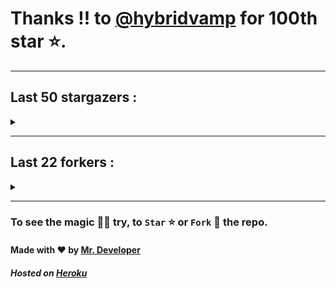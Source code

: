 # Thanks !! to [@hybridvamp](https://github.com/hybridvamp) for 100th star ⭐.
---

## Last 50 stargazers :
<details><summary></summary>

| No. | Profile Pic | Username | Star Number ⭐ |
| :---: | :---: | :---: | :---: |
| 1. | <img src='https://avatars.githubusercontent.com/u/48980248?v=4'> | [@hybridvamp](https://github.com/hybridvamp) | 100 |
| 2. | <img src='https://avatars.githubusercontent.com/u/57589973?v=4'> | [@xxAROX](https://github.com/xxAROX) | 99 |
| 3. | <img src='https://avatars.githubusercontent.com/u/81961690?v=4'> | [@dinesh-0602](https://github.com/dinesh-0602) | 98 |
| 4. | <img src='https://avatars.githubusercontent.com/u/89954408?v=4'> | [@SunshroomChan](https://github.com/SunshroomChan) | 97 |
| 5. | <img src='https://avatars.githubusercontent.com/u/109037713?v=4'> | [@Buivanan82](https://github.com/Buivanan82) | 96 |
| 6. | <img src='https://avatars.githubusercontent.com/u/76533278?v=4'> | [@4amparaboy](https://github.com/4amparaboy) | 95 |
| 7. | <img src='https://avatars.githubusercontent.com/u/57042741?v=4'> | [@Woomymy](https://github.com/Woomymy) | 94 |
| 8. | <img src='https://avatars.githubusercontent.com/u/88822116?v=4'> | [@dgigantino](https://github.com/dgigantino) | 93 |
| 9. | <img src='https://avatars.githubusercontent.com/u/53967726?v=4'> | [@supercrafter333](https://github.com/supercrafter333) | 92 |
| 10. | <img src='https://avatars.githubusercontent.com/u/64813399?v=4'> | [@jibixyt](https://github.com/jibixyt) | 91 |
| 11. | <img src='https://avatars.githubusercontent.com/u/55063773?v=4'> | [@ceepkev77](https://github.com/ceepkev77) | 90 |
| 12. | <img src='https://avatars.githubusercontent.com/u/26801154?v=4'> | [@CodsXBlastin](https://github.com/CodsXBlastin) | 89 |
| 13. | <img src='https://avatars.githubusercontent.com/u/73209315?v=4'> | [@saadman-galib](https://github.com/saadman-galib) | 88 |
| 14. | <img src='https://avatars.githubusercontent.com/u/68734813?v=4'> | [@faded-ninja](https://github.com/faded-ninja) | 87 |
| 15. | <img src='https://avatars.githubusercontent.com/u/47496465?v=4'> | [@Matze997](https://github.com/Matze997) | 86 |
| 16. | <img src='https://avatars.githubusercontent.com/u/51480483?v=4'> | [@shizotoaster](https://github.com/shizotoaster) | 85 |
| 17. | <img src='https://avatars.githubusercontent.com/u/28113262?v=4'> | [@xISRAPILx](https://github.com/xISRAPILx) | 84 |
| 18. | <img src='https://avatars.githubusercontent.com/u/32965703?v=4'> | [@Ifera](https://github.com/Ifera) | 83 |
| 19. | <img src='https://avatars.githubusercontent.com/u/50779115?v=4'> | [@ReversoDev](https://github.com/ReversoDev) | 82 |
| 20. | <img src='https://avatars.githubusercontent.com/u/40144185?v=4'> | [@itsDkiller](https://github.com/itsDkiller) | 81 |
| 21. | <img src='https://avatars.githubusercontent.com/u/34418030?v=4'> | [@HerryYT](https://github.com/HerryYT) | 80 |
| 22. | <img src='https://avatars.githubusercontent.com/u/40790870?v=4'> | [@SpaceLeft](https://github.com/SpaceLeft) | 79 |
| 23. | <img src='https://avatars.githubusercontent.com/u/16628342?v=4'> | [@DelxHQ](https://github.com/DelxHQ) | 78 |
| 24. | <img src='https://avatars.githubusercontent.com/u/46083528?v=4'> | [@siddharthroy12](https://github.com/siddharthroy12) | 77 |
| 25. | <img src='https://avatars.githubusercontent.com/u/75159744?v=4'> | [@Avyansh0001](https://github.com/Avyansh0001) | 76 |
| 26. | <img src='https://avatars.githubusercontent.com/u/62464560?v=4'> | [@Illegal-Services](https://github.com/Illegal-Services) | 75 |
| 27. | <img src='https://avatars.githubusercontent.com/u/59579906?v=4'> | [@bocah27](https://github.com/bocah27) | 74 |
| 28. | <img src='https://avatars.githubusercontent.com/u/90455659?v=4'> | [@akprivatebots](https://github.com/akprivatebots) | 73 |
| 29. | <img src='https://avatars.githubusercontent.com/u/76171703?v=4'> | [@roushanagarwalla](https://github.com/roushanagarwalla) | 72 |
| 30. | <img src='https://avatars.githubusercontent.com/u/26739205?v=4'> | [@AbdushukurRasulov](https://github.com/AbdushukurRasulov) | 71 |
| 31. | <img src='https://avatars.githubusercontent.com/u/92579700?v=4'> | [@JohnWickKeanue](https://github.com/JohnWickKeanue) | 70 |
| 32. | <img src='https://avatars.githubusercontent.com/u/87888078?v=4'> | [@hydrix777](https://github.com/hydrix777) | 69 |
| 33. | <img src='https://avatars.githubusercontent.com/u/85750096?v=4'> | [@JemonNazeer](https://github.com/JemonNazeer) | 68 |
| 34. | <img src='https://avatars.githubusercontent.com/u/106221089?v=4'> | [@ItzKingz](https://github.com/ItzKingz) | 67 |
| 35. | <img src='https://avatars.githubusercontent.com/u/32560442?v=4'> | [@mrdrivingduck](https://github.com/mrdrivingduck) | 66 |
| 36. | <img src='https://avatars.githubusercontent.com/u/105053471?v=4'> | [@Sharmaps1757](https://github.com/Sharmaps1757) | 65 |
| 37. | <img src='https://avatars.githubusercontent.com/u/87847004?v=4'> | [@Hesenovhuseyn](https://github.com/Hesenovhuseyn) | 64 |
| 38. | <img src='https://avatars.githubusercontent.com/u/104765453?v=4'> | [@youssefnasef](https://github.com/youssefnasef) | 63 |
| 39. | <img src='https://avatars.githubusercontent.com/u/105335749?v=4'> | [@spideyboyaman](https://github.com/spideyboyaman) | 62 |
| 40. | <img src='https://avatars.githubusercontent.com/u/60040629?v=4'> | [@JD906](https://github.com/JD906) | 61 |
| 41. | <img src='https://avatars.githubusercontent.com/u/95572329?v=4'> | [@JoelBobanOffline](https://github.com/JoelBobanOffline) | 60 |
| 42. | <img src='https://avatars.githubusercontent.com/u/86429222?v=4'> | [@arun017s](https://github.com/arun017s) | 59 |
| 43. | <img src='https://avatars.githubusercontent.com/u/66241829?v=4'> | [@AwayJob](https://github.com/AwayJob) | 58 |
| 44. | <img src='https://avatars.githubusercontent.com/u/77918734?v=4'> | [@yourtulloh](https://github.com/yourtulloh) | 57 |
| 45. | <img src='https://avatars.githubusercontent.com/u/92523621?v=4'> | [@omiragk05](https://github.com/omiragk05) | 56 |
| 46. | <img src='https://avatars.githubusercontent.com/u/82395901?v=4'> | [@rakeshyt](https://github.com/rakeshyt) | 55 |
| 47. | <img src='https://avatars.githubusercontent.com/u/87684559?v=4'> | [@Meliodas-Demonking](https://github.com/Meliodas-Demonking) | 54 |
| 48. | <img src='https://avatars.githubusercontent.com/u/86404384?v=4'> | [@eaustin6](https://github.com/eaustin6) | 53 |
| 49. | <img src='https://avatars.githubusercontent.com/u/9571025?v=4'> | [@junedkh](https://github.com/junedkh) | 52 |
| 50. | <img src='https://avatars.githubusercontent.com/u/68769346?v=4'> | [@rajput-hemant](https://github.com/rajput-hemant) | 51 |
| 51. | <img src='https://avatars.githubusercontent.com/u/16763276?v=4'> | [@K4CZP3R](https://github.com/K4CZP3R) | 50 |

</details>

---

## Last 22 forkers :
<details><summary></summary>

| No. | Profile Pic | Username | Fork Number 🍴 |
| :---: | :---: | :---: | :---: |
| 1. | <img src='https://avatars.githubusercontent.com/u/48980248?v=4'> | [@hybridvamp](https://github.com/hybridvamp) | 23 |
| 2. | <img src='https://avatars.githubusercontent.com/u/110144682?v=4'> | [@Jackabu](https://github.com/Jackabu) | 22 |
| 3. | <img src='https://avatars.githubusercontent.com/u/47496465?v=4'> | [@Matze997](https://github.com/Matze997) | 21 |
| 4. | <img src='https://avatars.githubusercontent.com/u/40790870?v=4'> | [@SpaceLeft](https://github.com/SpaceLeft) | 20 |
| 5. | <img src='https://avatars.githubusercontent.com/u/87888078?v=4'> | [@hydrix777](https://github.com/hydrix777) | 19 |
| 6. | <img src='https://avatars.githubusercontent.com/u/106221089?v=4'> | [@ItzKingz](https://github.com/ItzKingz) | 18 |
| 7. | <img src='https://avatars.githubusercontent.com/u/105053471?v=4'> | [@Sharmaps1757](https://github.com/Sharmaps1757) | 17 |
| 8. | <img src='https://avatars.githubusercontent.com/u/100023533?v=4'> | [@omkar1003](https://github.com/omkar1003) | 16 |
| 9. | <img src='https://avatars.githubusercontent.com/u/104765453?v=4'> | [@youssefnasef](https://github.com/youssefnasef) | 15 |
| 10. | <img src='https://avatars.githubusercontent.com/u/105335749?v=4'> | [@spideyboyaman](https://github.com/spideyboyaman) | 14 |
| 11. | <img src='https://avatars.githubusercontent.com/u/88897873?v=4'> | [@Nobody370](https://github.com/Nobody370) | 13 |
| 12. | <img src='https://avatars.githubusercontent.com/u/96438111?v=4'> | [@Gishankrishka2](https://github.com/Gishankrishka2) | 12 |
| 13. | <img src='https://avatars.githubusercontent.com/u/91558902?v=4'> | [@rk134-hub](https://github.com/rk134-hub) | 11 |
| 14. | <img src='https://avatars.githubusercontent.com/u/20133621?v=4'> | [@NitroFuN](https://github.com/NitroFuN) | 10 |
| 15. | <img src='https://avatars.githubusercontent.com/u/482367?v=4'> | [@nyuszika7h](https://github.com/nyuszika7h) | 9 |
| 16. | <img src='https://avatars.githubusercontent.com/u/84174959?v=4'> | [@S4TyEndRa](https://github.com/S4TyEndRa) | 8 |
| 17. | <img src='https://avatars.githubusercontent.com/u/66910428?v=4'> | [@VIKASIND](https://github.com/VIKASIND) | 7 |
| 18. | <img src='https://avatars.githubusercontent.com/u/101307401?v=4'> | [@Tellyfun](https://github.com/Tellyfun) | 6 |
| 19. | <img src='https://avatars.githubusercontent.com/u/102476142?v=4'> | [@hiroultroid93819](https://github.com/hiroultroid93819) | 5 |
| 20. | <img src='https://avatars.githubusercontent.com/u/98212032?v=4'> | [@random772](https://github.com/random772) | 4 |
| 21. | <img src='https://avatars.githubusercontent.com/u/97720718?v=4'> | [@MaheshKmr9](https://github.com/MaheshKmr9) | 3 |
| 22. | <img src='https://avatars.githubusercontent.com/u/85005373?v=4'> | [@HerokuMods](https://github.com/HerokuMods) | 2 |

</details>

---
### To see the magic 🧚‍♂️ try, to `Star` ⭐ or `Fork` 🍴 the repo.
#### Made with ❤️ by [Mr. Developer](https://github.com/MrBotDeveloper)
##### Hosted on [Heroku](https://heroku.com)
